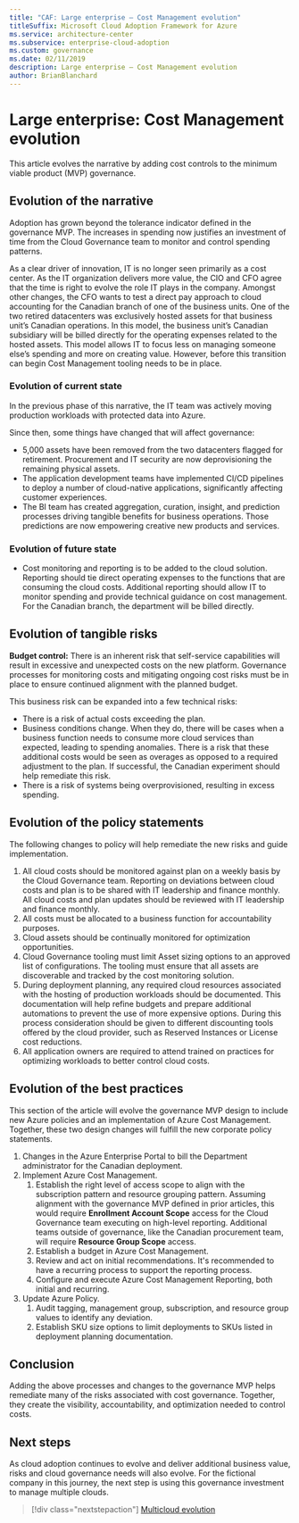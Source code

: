 ```yaml
---
title: "CAF: Large enterprise – Cost Management evolution"
titleSuffix: Microsoft Cloud Adoption Framework for Azure
ms.service: architecture-center
ms.subservice: enterprise-cloud-adoption
ms.custom: governance
ms.date: 02/11/2019
description: Large enterprise – Cost Management evolution
author: BrianBlanchard
---
```


# Large enterprise: Cost Management evolution

This article evolves the narrative by adding cost controls to the minimum viable product (MVP) governance.

## Evolution of the narrative

Adoption has grown beyond the tolerance indicator defined in the governance MVP. The increases in spending now justifies an investment of time from the Cloud Governance team to monitor and control spending patterns.

As a clear driver of innovation, IT is no longer seen primarily as a cost center. As the IT organization delivers more value, the CIO and CFO agree that the time is right to evolve the role IT plays in the company. Amongst other changes, the CFO wants to test a direct pay approach to cloud accounting for the Canadian branch of one of the business units. One of the two retired datacenters was exclusively hosted assets for that business unit’s Canadian operations. In this model, the business unit’s Canadian subsidiary will be billed directly for the operating expenses related to the hosted assets. This model allows IT to focus less on managing someone else’s spending and more on creating value. However, before this transition can begin Cost Management tooling needs to be in place.

### Evolution of current state

In the previous phase of this narrative, the IT team was actively moving production workloads with protected data into Azure.

Since then, some things have changed that will affect governance:

- 5,000 assets have been removed from the two datacenters flagged for retirement. Procurement and IT security are now deprovisioning the remaining physical assets.
- The application development teams have implemented CI/CD pipelines to deploy a number of cloud-native applications, significantly affecting customer experiences.
- The BI team has created aggregation, curation, insight, and prediction processes driving tangible benefits for business operations. Those predictions are now empowering creative new products and services.

### Evolution of future state

- Cost monitoring and reporting is to be added to the cloud solution. Reporting should tie direct operating expenses to the functions that are consuming the cloud costs. Additional reporting should allow IT to monitor spending and provide technical guidance on cost management. For the Canadian branch, the department will be billed directly.

## Evolution of tangible risks

**Budget control:** There is an inherent risk that self-service capabilities will result in excessive and unexpected costs on the new platform. Governance processes for monitoring costs and mitigating ongoing cost risks must be in place to ensure continued alignment with the planned budget.

This business risk can be expanded into a few technical risks:

- There is a risk of actual costs exceeding the plan.
- Business conditions change. When they do, there will be cases when a business function needs to consume more cloud services than expected, leading to spending anomalies. There is a risk that these additional costs would be seen as overages as opposed to a required adjustment to the plan. If successful, the Canadian experiment should help remediate this risk.
- There is a risk of systems being overprovisioned, resulting in excess spending.

## Evolution of the policy statements

The following changes to policy will help remediate the new risks and guide implementation.

1. All cloud costs should be monitored against plan on a weekly basis by the Cloud Governance team. Reporting on deviations between cloud costs and plan is to be shared with IT leadership and finance monthly. All cloud costs and plan updates should be reviewed with IT leadership and finance monthly.
2. All costs must be allocated to a business function for accountability purposes.
3. Cloud assets should be continually monitored for optimization opportunities.
4. Cloud Governance tooling must limit Asset sizing options to an approved list of configurations. The tooling must ensure that all assets are discoverable and tracked by the cost monitoring solution.
5. During deployment planning, any required cloud resources associated with the hosting of production workloads should be documented. This documentation will help refine budgets and prepare additional automations to prevent the use of more expensive options. During this process consideration should be given to different discounting tools offered by the cloud provider, such as Reserved Instances or License cost reductions.
6. All application owners are required to attend trained on practices for optimizing workloads to better control cloud costs.

## Evolution of the best practices

This section of the article will evolve the governance MVP design to include new Azure policies and an implementation of Azure Cost Management. Together, these two design changes will fulfill the new corporate policy statements.

1. Changes in the Azure Enterprise Portal to bill the Department administrator for the Canadian deployment.
2. Implement Azure Cost Management.
    1. Establish the right level of access scope to align with the subscription pattern and resource grouping pattern. Assuming alignment with the governance MVP defined in prior articles, this would require **Enrollment Account Scope** access for the Cloud Governance team executing on high-level reporting. Additional teams outside of governance, like the Canadian procurement team, will require **Resource Group Scope** access.
    2. Establish a budget in Azure Cost Management.
    3. Review and act on initial recommendations. It's recommended to have a recurring process to support the reporting process.
    4. Configure and execute Azure Cost Management Reporting, both initial and recurring.
3. Update Azure Policy.
    1. Audit tagging, management group, subscription, and resource group values to identify any deviation.
    2. Establish SKU size options to limit deployments to SKUs listed in deployment planning documentation.

## Conclusion

Adding the above processes and changes to the governance MVP helps remediate many of the risks associated with cost governance. Together, they create the visibility, accountability, and optimization needed to control costs.

## Next steps

As cloud adoption continues to evolve and deliver additional business value, risks and cloud governance needs will also evolve. For the fictional company in this journey, the next step is using this governance investment to manage multiple clouds.

> [!div class="nextstepaction"]
> [Multicloud evolution](./multi-cloud-evolution.md)